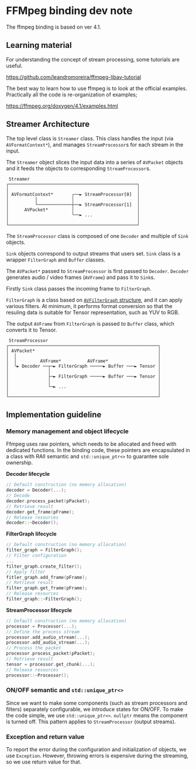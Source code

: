 # FFMpeg binding dev note

The ffmpeg binding is based on ver 4.1.

## Learning material

For understanding the concept of stream processing, some tutorials are useful.

https://github.com/leandromoreira/ffmpeg-libav-tutorial

The best way to learn how to use ffmpeg is to look at the official examples.
Practically all the code is re-organization of examples;

https://ffmpeg.org/doxygen/4.1/examples.html

## Streamer Architecture

The top level class is `Streamer` class. This class handles the input (via `AVFormatContext*`), and manages `StreamProcessor`s for each stream in the input.

The `Streamer` object slices the input data into a series of `AVPacket` objects and it feeds the objects to corresponding `StreamProcessor`s.

```
 Streamer
┌─────────────────────────────────────────────────┐
│                                                 │
│ AVFormatContext*       ┌──► StreamProcessor[0]  │
│          │             │                        │
│          └─────────────┼──► StreamProcessor[1]  │
│      AVPacket*         │                        │
│                        └──► ...                 │
│                                                 │
└─────────────────────────────────────────────────┘
```

The `StreamProcessor` class is composed of one `Decoder` and multiple of `Sink` objects.

`Sink` objects correspond to output streams that users set.
`Sink` class is a wrapper `FilterGraph` and `Buffer` classes.

The `AVPacket*` passed to `StreamProcessor` is first passed to `Decoder`.
`Decoder` generates audio / video frames (`AVFrame`) and pass it to `Sink`s.

Firstly `Sink` class passes the incoming frame to `FilterGraph`.

`FilterGraph` is a class based on [`AVFilterGraph` structure](https://ffmpeg.org/doxygen/4.1/structAVFilterGraph.html),
and it can apply various filters.
At minimum, it performs format conversion so that the resuling data is suitable for Tensor representation,
such as YUV to RGB.

The output `AVFrame` from `FilterGraph` is passed to `Buffer` class, which converts it to Tensor.

```
 StreamProcessor
┌─────────────────────────────────────────────────────────┐
│ AVPacket*                                               │
│  │                                                      │
│  │         AVFrame*          AVFrame*                   │
│  └► Decoder ──┬─► FilterGraph ─────► Buffer ───► Tensor │
│               │                                         │
│               ├─► FilterGraph ─────► Buffer ───► Tensor │
│               │                                         │
│               └─► ...                                   │
│                                                         │
└─────────────────────────────────────────────────────────┘
```

## Implementation guideline

### Memory management and object lifecycle

Ffmpeg uses raw pointers, which needs to be allocated and freed with dedicated functions.
In the binding code, these pointers are encapsulated in a class with RAII semantic and
`std::unique_ptr<>` to guarantee sole ownership.

**Decoder lifecycle**

```c++
// Default construction (no memory allocation)
decoder = Decoder(...);
// Decode
decoder.process_packet(pPacket);
// Retrieve result
decoder.get_frame(pFrame);
// Release resources
decoder::~Decoder();
```

**FilterGraph lifecycle**

```c++
// Default construction (no memory allocation)
filter_graph = FilterGraph();
// Filter configuration
...
filter_graph.create_filter();
// Apply filter
fitler_graph.add_frame(pFrame);
// Retrieve result
filter_graph.get_frame(pFrame);
// Release resources
filter_graph::~FilterGraph();
```

**StreamProcessor lifecycle**

```c++
// Default construction (no memory allocation)
processor = Processor(...);
// Define the process stream
processor.add_audio_stream(...);
processor.add_audio_stream(...);
// Process the packet
processor.process_packet(pPacket);
// Retrieve result
tensor = processor.get_chunk(...);
// Release resources
processor::~Processor();
```

### ON/OFF semantic and `std::unique_ptr<>`

Since we want to make some components (such as stream processors and filters)
separately configurable, we introduce states for ON/OFF.
To make the code simple, we use `std::unique_ptr<>`.
`nullptr` means the component is turned off.
This pattern applies to `StreamProcessor` (output streams).

### Exception and return value

To report the error during the configuration and initialization of objects,
we use `Exception`. However, throwing errors is expensive during the streaming,
so we use return value for that.
